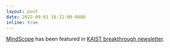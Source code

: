 ```yaml
---
layout: post
date: 2022-09-01 16:11:00-0400
inline: true
---
```


[MindScope](https://www.youtube.com/watch?v=cumeib06yhQ) has been featured in [KAIST breakthrough newsletter](https://breakthroughs.kaist.ac.kr/?post_no=2261). 